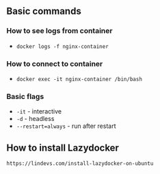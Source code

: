 ## Basic commands

### How to see logs from container 
* `docker logs -f nginx-container`

### How to connect to container
* `docker exec -it nginx-container /bin/bash`


### Basic flags
* `-it` - interactive
* `-d` - headless
* `--restart=always` - run after restart



## How to install Lazydocker
```
https://lindevs.com/install-lazydocker-on-ubuntu
```
